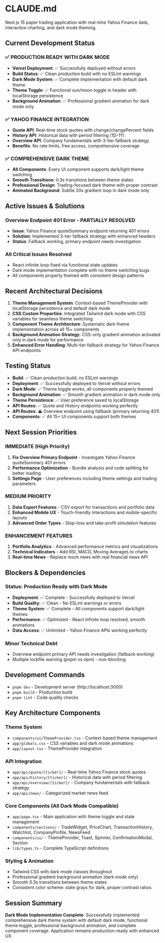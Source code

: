 # CLAUDE.md

Next.js 15 paper trading application with real-time Yahoo Finance data, interactive charting, and dark mode theming.

## Current Development Status

### ✅ **PRODUCTION READY WITH DARK MODE**
- **Vercel Deployment**: ✅ Successfully deployed without errors
- **Build Status**: ✅ Clean production build with no ESLint warnings
- **Dark Mode System**: ✅ Complete implementation with default dark theme
- **Theme Toggle**: ✅ Functional sun/moon toggle in header with localStorage persistence
- **Background Animation**: ✅ Professional gradient animation for dark mode only

### ✅ **YAHOO FINANCE INTEGRATION**
- **Quote API**: Real-time stock quotes with change/changePercent fields
- **History API**: Historical data with period filtering (1D-1Y)
- **Overview API**: Company fundamentals with 3-tier fallback strategy
- **Benefits**: No rate limits, free access, comprehensive coverage

### ✅ **COMPREHENSIVE DARK THEME**
- **All Components**: Every UI component supports dark/light theme switching
- **Smooth Transitions**: 0.3s transitions between theme states
- **Professional Design**: Trading-focused dark theme with proper contrast
- **Animated Background**: Subtle 20s gradient loop in dark mode only

## Active Issues & Solutions

### **Overview Endpoint 401 Error - PARTIALLY RESOLVED**
- **Issue**: Yahoo Finance quoteSummary endpoint returning 401 errors
- **Solution**: Implemented 3-tier fallback strategy with enhanced headers
- **Status**: Fallback working, primary endpoint needs investigation

### **All Critical Issues Resolved**
- React infinite loop fixed via functional state updates
- Dark mode implementation complete with no theme switching bugs
- All components properly themed with consistent design patterns

## Recent Architectural Decisions

1. **Theme Management System**: Context-based ThemeProvider with localStorage persistence and default dark mode
2. **CSS Custom Properties**: Integrated Tailwind dark mode with CSS variables for seamless theme switching
3. **Component Theme Architecture**: Systematic dark theme implementation across all 15+ components
4. **Background Animation Strategy**: CSS-only gradient animation activated only in dark mode for performance
5. **Enhanced Error Handling**: Multi-tier fallback strategy for Yahoo Finance API endpoints

## Testing Status
- **Build**: ✅ Clean production build, no ESLint warnings
- **Deployment**: ✅ Successfully deployed to Vercel without errors
- **Dark Mode**: ✅ Theme toggle works, all components properly themed
- **Background Animation**: ✅ Smooth gradient animation in dark mode only
- **Theme Persistence**: ✅ User preference saved to localStorage
- **API Routes**: ✅ Quote and History endpoints working perfectly
- **API Routes**: ⚠️ Overview endpoint using fallback (primary returning 401)
- **Components**: ✅ All 15+ UI components support both themes

## Next Session Priorities

### **IMMEDIATE (High Priority)**
1. **Fix Overview Primary Endpoint** - Investigate Yahoo Finance quoteSummary 401 errors
2. **Performance Optimization** - Bundle analysis and code splitting for better loading
3. **Settings Page** - User preferences including theme settings and trading parameters

### **MEDIUM PRIORITY**
1. **Data Export Features** - CSV export for transactions and portfolio data
2. **Enhanced Mobile UX** - Touch-friendly interactions and mobile-specific layouts
3. **Advanced Order Types** - Stop-loss and take-profit simulation features

### **ENHANCEMENT FEATURES**
1. **Portfolio Analytics** - Advanced performance metrics and visualizations
2. **Technical Indicators** - Add RSI, MACD, Moving Averages to charts
3. **Real-time News** - Replace mock news with real financial news API

## Blockers & Dependencies

### **Status: Production Ready with Dark Mode**
- **Deployment**: ✅ Complete - Successfully deployed to Vercel
- **Build Quality**: ✅ Clean - No ESLint warnings or errors
- **Theme System**: ✅ Complete - All components support dark/light themes
- **Performance**: ✅ Optimized - React infinite loop resolved, smooth animations
- **Data Access**: ✅ Unlimited - Yahoo Finance APIs working perfectly

### **Minor Technical Debt**
- Overview endpoint primary API needs investigation (fallback working)
- Multiple lockfile warning (pnpm vs npm) - non-blocking

## Development Commands
- `pnpm dev` - Development server (http://localhost:3000)
- `pnpm build` - Production build
- `pnpm lint` - Code quality checks

## Key Architecture Components

### **Theme System**
- `components/ui/ThemeProvider.tsx` - Context-based theme management
- `app/globals.css` - CSS variables and dark mode animations
- `app/layout.tsx` - ThemeProvider integration

### **API Integration**
- `app/api/quote/[ticker]/` - Real-time Yahoo Finance stock quotes
- `app/api/history/[ticker]/` - Historical data with period filtering
- `app/api/overview/[ticker]/` - Company fundamentals with fallback strategy
- `app/api/news/` - Categorized market news feed

### **Core Components (All Dark Mode Compatible)**
- `app/page.tsx` - Main application with theme toggle and state management
- `components/sections/` - TradeWidget, PriceChart, TransactionHistory, Watchlist, CompanyProfile, NewsFeed
- `components/ui/` - ThemeProvider, Toast, Spinner, ConfirmationModal, Section
- `lib/types.ts` - Complete TypeScript definitions

### **Styling & Animation**
- Tailwind CSS with dark mode classes throughout
- Professional gradient background animation (dark mode only)
- Smooth 0.3s transitions between theme states
- Consistent color scheme: slate grays for dark, proper contrast ratios

## Session Summary
**Dark Mode Implementation Complete**: Successfully implemented comprehensive dark theme system with default dark mode, functional theme toggle, professional background animation, and complete component coverage. Application remains production-ready with enhanced UX.
